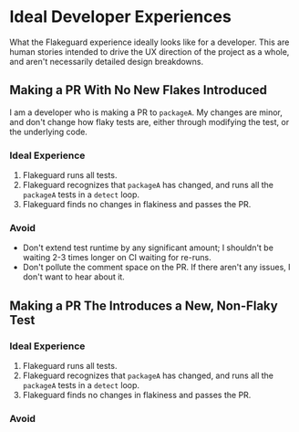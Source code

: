 # Ideal Developer Experiences

What the Flakeguard experience ideally looks like for a developer. This are human stories intended to drive the UX direction of the project as a whole, and aren't necessarily detailed design breakdowns.

## Making a PR With No New Flakes Introduced

I am a developer who is making a PR to `packageA`. My changes are minor, and don't change how flaky tests are, either through modifying the test, or the underlying code.

### Ideal Experience

1. Flakeguard runs all tests.
2. Flakeguard recognizes that `packageA` has changed, and runs all the `packageA` tests in a `detect` loop.
3. Flakeguard finds no changes in flakiness and passes the PR.

### Avoid

* Don't extend test runtime by any significant amount; I shouldn't be waiting 2-3 times longer on CI waiting for re-runs.
* Don't pollute the comment space on the PR. If there aren't any issues, I don't want to hear about it.

## Making a PR The Introduces a New, Non-Flaky Test

### Ideal Experience

1. Flakeguard runs all tests.
2. Flakeguard recognizes that `packageA` has changed, and runs all the `packageA` tests in a `detect` loop.
3. Flakeguard finds no changes in flakiness and passes the PR.

### Avoid
